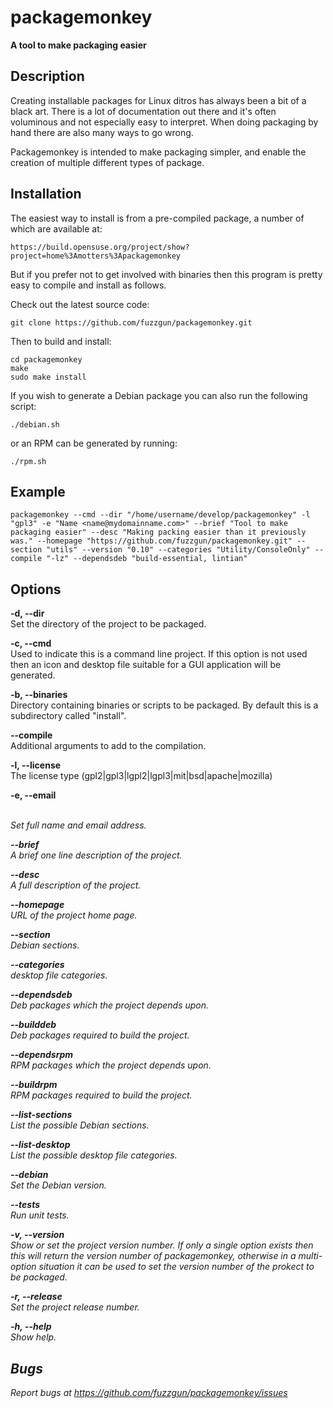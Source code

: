 packagemonkey 
=============

<b>A tool to make packaging easier</b>

Description
-----------

Creating installable packages for Linux ditros has always been a bit of a black art.  There is a lot of documentation out there and it's often voluminous and not especially easy to interpret.  When doing packaging by hand there are also many ways to go wrong.

Packagemonkey is intended to make packaging simpler, and enable the creation of multiple different types of package.

Installation
------------

The easiest way to install is from a pre-compiled package, a number of which are available at:

    https://build.opensuse.org/project/show?project=home%3Amotters%3Apackagemonkey

But if you prefer not to get involved with binaries then this program is pretty easy to compile and install as follows.

Check out the latest source code:

    git clone https://github.com/fuzzgun/packagemonkey.git

Then to build and install:

    cd packagemonkey
    make
    sudo make install

If you wish to generate a Debian package you can also run the following script:

    ./debian.sh

or an RPM can be generated by running:

    ./rpm.sh


Example
-------

    packagemonkey --cmd --dir "/home/username/develop/packagemonkey" -l "gpl3" -e "Name <name@mydomainname.com>" --brief "Tool to make packaging easier" --desc "Making packing easier than it previously was." --homepage "https://github.com/fuzzgun/packagemonkey.git" --section "utils" --version "0.10" --categories "Utility/ConsoleOnly" --compile "-lz" --dependsdeb "build-essential, lintian"


Options
-------

<b>-d, --dir <directory></b><br>
Set the directory of the project to be packaged.


<b>-c, --cmd</b><br>
Used to indicate this is a command line project.  If this option is not used then an icon and desktop file suitable for a GUI application will be generated.

<b>-b, --binaries <files></b><br>
Directory containing binaries or scripts to be packaged.  By default this is a subdirectory called "install".

<b>--compile <args></b><br>
Additional arguments to add to the compilation.

<b>-l, --license <type></b><br>
The license type (gpl2|gpl3|lgpl2|lgpl3|mit|bsd|apache|mozilla)

<b>-e, --email <address></b><br>
Set full name and email address.

<b>--brief <description></b><br>
A brief one line description of the project.

<b>--desc <description></b><br>
A full description of the project.

<b>--homepage <url></b><br>
URL of the project home page.

<b>--section <sections></b><br>
Debian sections.

<b>--categories <cat></b><br>
desktop file categories.

<b>--dependsdeb <packages></b><br>
Deb packages which the project depends upon.

<b>--builddeb <packages></b><br>
Deb packages required to build the project.

<b>--dependsrpm <packages></b><br>
RPM packages which the project depends upon.

<b>--buildrpm <packages></b><br>
RPM packages required to build the project.

<b>--list-sections</b><br>
List the possible Debian sections.

<b>--list-desktop</b><br>
List the possible desktop file categories.

<b>--debian <version></b><br>
Set the Debian version.

<b>--tests</b><br>
Run unit tests.

<b>-v, --version <number></b><br>
Show or set the project version number.  If only a single option exists then this will return the version number of packagemonkey, otherwise in a multi-option situation it can be used to set the version number of the prokect to be packaged.

<b>-r, --release <number></b><br>
Set the project release number.

<b>-h, --help</b><br>
Show help.


Bugs
----

Report bugs at https://github.com/fuzzgun/packagemonkey/issues
